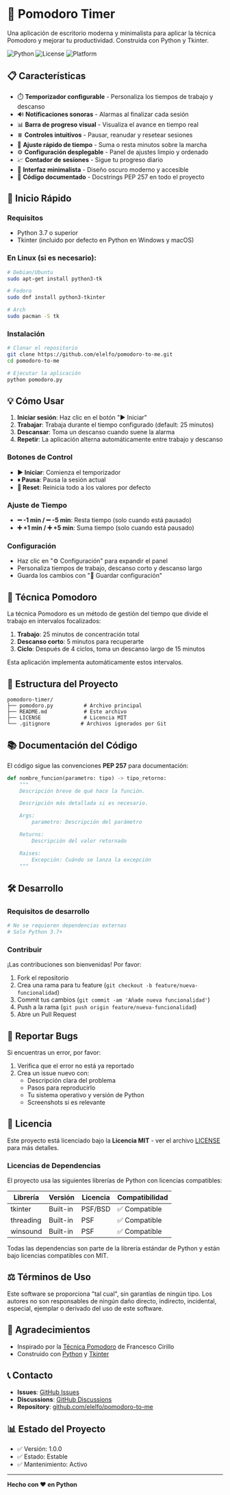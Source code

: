 # 🍅 Pomodoro Timer

Una aplicación de escritorio moderna y minimalista para aplicar la técnica Pomodoro y mejorar tu productividad. Construida con Python y Tkinter.

![Python](https://img.shields.io/badge/Python-3.7+-3776ab?style=flat-square&logo=python)
![License](https://img.shields.io/badge/License-MIT-green?style=flat-square)
![Platform](https://img.shields.io/badge/Platform-Windows%20%7C%20macOS%20%7C%20Linux-blue?style=flat-square)

## 📋 Características

- ⏱️ **Temporizador configurable** - Personaliza los tiempos de trabajo y descanso
- 🔊 **Notificaciones sonoras** - Alarmas al finalizar cada sesión
- 📊 **Barra de progreso visual** - Visualiza el avance en tiempo real
- ⏸️ **Controles intuitivos** - Pausar, reanudar y resetear sesiones
- 🎯 **Ajuste rápido de tiempo** - Suma o resta minutos sobre la marcha
- ⚙️ **Configuración desplegable** - Panel de ajustes limpio y ordenado
- 📈 **Contador de sesiones** - Sigue tu progreso diario
- 🎨 **Interfaz minimalista** - Diseño oscuro moderno y accesible
- 📝 **Código documentado** - Docstrings PEP 257 en todo el proyecto

## 🚀 Inicio Rápido

### Requisitos
- Python 3.7 o superior
- Tkinter (incluido por defecto en Python en Windows y macOS)

### En Linux (si es necesario):
```bash
# Debian/Ubuntu
sudo apt-get install python3-tk

# Fedora
sudo dnf install python3-tkinter

# Arch
sudo pacman -S tk
```

### Instalación

```bash
# Clonar el repositorio
git clone https://github.com/elelfo/pomodoro-to-me.git
cd pomodoro-to-me

# Ejecutar la aplicación
python pomodoro.py
```

## 💡 Cómo Usar

1. **Iniciar sesión**: Haz clic en el botón "▶ Iniciar"
2. **Trabajar**: Trabaja durante el tiempo configurado (default: 25 minutos)
3. **Descansar**: Toma un descanso cuando suene la alarma
4. **Repetir**: La aplicación alterna automáticamente entre trabajo y descanso

### Botones de Control
- **▶ Iniciar**: Comienza el temporizador
- **⏸ Pausa**: Pausa la sesión actual
- **🔄 Reset**: Reinicia todo a los valores por defecto

### Ajuste de Tiempo
- **➖ -1 min / ➖ -5 min**: Resta tiempo (solo cuando está pausado)
- **➕ +1 min / ➕ +5 min**: Suma tiempo (solo cuando está pausado)

### Configuración
- Haz clic en "⚙️ Configuración" para expandir el panel
- Personaliza tiempos de trabajo, descanso corto y descanso largo
- Guarda los cambios con "💾 Guardar configuración"

## 📐 Técnica Pomodoro

La técnica Pomodoro es un método de gestión del tiempo que divide el trabajo en intervalos focalizados:

1. **Trabajo**: 25 minutos de concentración total
2. **Descanso corto**: 5 minutos para recuperarte
3. **Ciclo**: Después de 4 ciclos, toma un descanso largo de 15 minutos

Esta aplicación implementa automáticamente estos intervalos.

## 🔧 Estructura del Proyecto

```
pomodoro-timer/
├── pomodoro.py          # Archivo principal
├── README.md            # Este archivo
├── LICENSE              # Licencia MIT
└── .gitignore          # Archivos ignorados por Git
```

## 📚 Documentación del Código

El código sigue las convenciones **PEP 257** para documentación:

```python
def nombre_funcion(parametro: tipo) -> tipo_retorno:
    """
    Descripción breve de qué hace la función.

    Descripción más detallada si es necesario.

    Args:
        parametro: Descripción del parámetro

    Returns:
        Descripción del valor retornado

    Raises:
        Excepción: Cuándo se lanza la excepción
    """
```

## 🛠️ Desarrollo

### Requisitos de desarrollo
```bash
# No se requieren dependencias externas
# Solo Python 3.7+
```

### Contribuir

¡Las contribuciones son bienvenidas! Por favor:

1. Fork el repositorio
2. Crea una rama para tu feature (`git checkout -b feature/nueva-funcionalidad`)
3. Commit tus cambios (`git commit -am 'Añade nueva funcionalidad'`)
4. Push a la rama (`git push origin feature/nueva-funcionalidad`)
5. Abre un Pull Request

## 🐛 Reportar Bugs

Si encuentras un error, por favor:

1. Verifica que el error no está ya reportado
2. Crea un issue nuevo con:
   - Descripción clara del problema
   - Pasos para reproducirlo
   - Tu sistema operativo y versión de Python
   - Screenshots si es relevante

## 📝 Licencia

Este proyecto está licenciado bajo la **Licencia MIT** - ver el archivo [LICENSE](LICENSE) para más detalles.

### Licencias de Dependencias

El proyecto usa las siguientes librerías de Python con licencias compatibles:

| Librería | Versión | Licencia | Compatibilidad |
|----------|---------|---------|-----------------|
| tkinter | Built-in | PSF/BSD | ✅ Compatible |
| threading | Built-in | PSF | ✅ Compatible |
| winsound | Built-in | PSF | ✅ Compatible |

Todas las dependencias son parte de la librería estándar de Python y están bajo licencias compatibles con MIT.

## ⚖️ Términos de Uso

Este software se proporciona "tal cual", sin garantías de ningún tipo. Los autores no son responsables de ningún daño directo, indirecto, incidental, especial, ejemplar o derivado del uso de este software.

## 🙏 Agradecimientos

- Inspirado por la [Técnica Pomodoro](https://en.wikipedia.org/wiki/Pomodoro_Technique) de Francesco Cirillo
- Construido con [Python](https://www.python.org/) y [Tkinter](https://docs.python.org/3/library/tkinter.html)

## 📞 Contacto

- **Issues**: [GitHub Issues](https://github.com/elelfo/pomodoro-to-me/issues)
- **Discussions**: [GitHub Discussions](https://github.com/elelfo/pomodoro-to-me/discussions)
- **Repository**: [github.com/elelfo/pomodoro-to-me](https://github.com/elelfo/pomodoro-to-me)

## 📊 Estado del Proyecto

- ✅ Versión: 1.0.0
- ✅ Estado: Estable
- ✅ Mantenimiento: Activo

---

**Hecho con ❤️ en Python**
